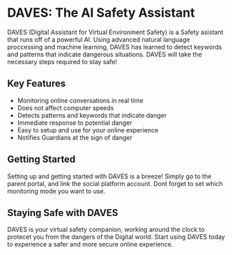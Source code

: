 # DAVES: The AI Safety Assistant

DAVES (Digital Assistant for Virtual Environment Safety) is a Safety asistant that runs off of a powerful AI. Using advanced natural language proccessing and machine learning, DAVES has learned to detect keywords and patterns that indicate dangerous situations. DAVES will take the necessary steps required to stay safe!

## Key Features

* Monitoring online conversations in real time
* Does not affect computer speeds
* Detects patterns and keywords that indicate danger
* Immediate response to potential danger
* Easy to setup and use for your online experience
* Notifies Guardians at the sign of danger

## Getting Started

Setting up and getting started with DAVES is a breeze! Simply go to the parent portal, and link the social platform account. Dont forget to set which monitoring mode you want to use.

## Staying Safe with DAVES

DAVES is your virtual safety companion, working around the clock to protecet you from the dangers of the Digital world. Start using DAVES today to experience a safer and more secure online experience.